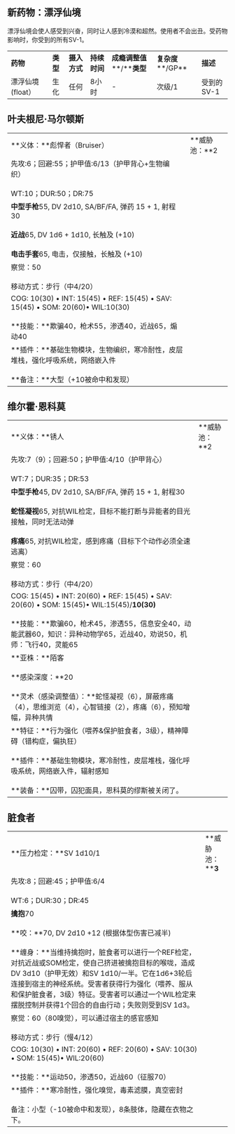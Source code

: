 
## 新药物：漂浮仙境

漂浮仙境会使人感受到兴奋，同时让人感到冷漠和超然。使用者不会出丑。受药物影响时，你受到的所有SV-1。

|   |   |   |   |   |   |   |
|---|---|---|---|---|---|---|
|**药物**|**类型**|**摄入方式**|**持续时间**|**成瘾调整值****/****类型**|**复杂度****/GP**|**描述**|
|漂浮仙境(float）|生化|任何|8小时|-|次级/1|受到的SV-1|

## 叶夫根尼·马尔顿斯

|                                                                                                                              |           |
| ---------------------------------------------------------------------------------------------------------------------------- | --------- |
| **义体：**彪悍者（Bruiser）                                                                                                          | **威胁池：**2 |
| 先攻:6；回避:55；护甲值:6/13（护甲背心+生物编织）<br><br>WT:10；DUR:50；DR:75                                                                     |           |
| **中型手枪**55, DV 2d10, SA/BF/FA, 弹药 15 + 1, 射程30<br><br>**近战**65, DV 1d6 + 1d10, 长触及 (+10)<br><br>**电击手套**65, 电击，仅接触，长触及 (+10) |           |
| 察觉：50<br><br>移动方式：步行（中4/20）                                                                                                  |           |
| COG: 10(30) • INT: 15(45) • REF: 15(45) • SAV: 15(45) • SOM: 20(60)• WIL:10(30)<br><br>**技能：**欺骗40，枪术55，渗透40，近战65，煽动40       |           |
| **插件：**基础生物模块，生物编织，寒冷耐性，皮层堆栈，强化呼吸系统，网络嵌入件<br><br>**备注：**大型（+10被命中和发现）                                                        |           |

## 维尔霍·恩科莫

|   |   |
|---|---|
|**义体：**锈人|**威胁池：**2|
|先攻:7（9）；回避:50；护甲值:4/10（护甲背心）<br><br>WT:7；DUR:35；DR:53|   |
|**中型手枪**45, DV 2d10, SA/BF/FA, 弹药 15 + 1, 射程30<br><br>**蛇怪凝视**65, 对抗WIL检定，目标不能打断与异能者的目光接触，同时无法动弹<br><br>**疼痛**65, 对抗WIL检定，感到疼痛（目标下个动作必须全速逃离）|   |
|察觉：60<br><br>移动方式：步行（中4/20）|   |
|COG: 15(45) • INT: 20(60) • REF: 15(45) • SAV: 20(60) • SOM: 15(45)• WIL:15(45)/**10(30)**<br><br>**技能：**欺骗60，枪术45，渗透55，信息安全40，动能武器60，知识：异种动物学65，近战40，劝说50，机师：飞行40，灵能65|   |
|**亚株：**陌客<br><br>**感染深度：**20<br><br>**灵术（感染调整值）：**蛇怪凝视（6），屏蔽疼痛（4），思维浏览（4），心智链接（2），疼痛（6），预知增幅，异种共情|   |
|**特征：**行为强化（喂养&保护脏食者，3级），精神障碍（错构症，偏执狂）<br><br>**插件：**基础生物模块，寒冷耐性，皮层堆栈，强化呼吸系统，网络嵌入件，辐射感知<br><br>**装备：**囚带，囚犯面具，恩科莫的缪斯被关闭了。|   |

## 脏食者

|                                                                                                                                                                                                                                        |               |
| -------------------------------------------------------------------------------------------------------------------------------------------------------------------------------------------------------------------------------------- | ------------- |
| **压力检定：**SV 1d10/1                                                                                                                                                                                                                     | **威胁池：****3** |
| 先攻:8；回避:45；护甲值:6/4<br><br>WT:6；DUR:30；DR:45                                                                                                                                                                                            |               |
| **擒抱**70<br><br>**咬：**70, DV 2d10 +12 (根据体型伤害已减半)<br><br>**缠身：**当维持擒抱时，脏食者可以进行一个REF检定，对抗近战或SOM检定，使自己挤进被擒抱目标的喉咙，造成DV 3d10（护甲无效）和SV 1d10/一半。它在1d6+3轮后连接到宿主的神经系统。受害者获得行为强化（喂养、服从和保护脏食者，3级）特征。受害者可以通过一个WIL检定来摆脱控制并获得1个回合的自由行动；失败则受到SV 1d3。 |               |
| 察觉：60（80嗅觉），可以通过宿主的感官感知<br><br>移动方式：步行（慢4/12）                                                                                                                                                                                          |               |
| COG: 10(30) • INT: 20(60) • REF: 20(60) • SAV: 10(30) • SOM: 15(45)• WIL:20(60)<br><br>**技能：**运动50，渗透50，近战60（征服70）                                                                                                                     |               |
| **插件：**寒冷耐性，强化嗅觉，毒素滤膜，真空密封<br><br>备注：小型（-10被命中和发现），8条肢体，隐藏在衣物之下。                                                                                                                                                                       |               |